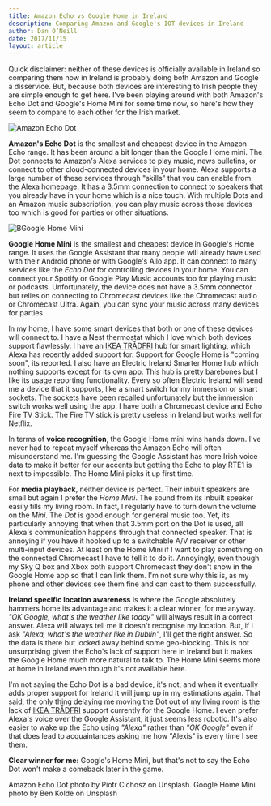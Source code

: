 ```yaml
---
title: Amazon Echo vs Google Home in Ireland
description: Comparing Amazon and Google's IOT devices in Ireland
author: Dan O’Neill
date: 2017/11/15
layout: article
---
```


Quick disclaimer: neither of these devices is officially available in Ireland so comparing them now in Ireland is probably doing both Amazon and Google a disservice. But, because both devices are interesting to Irish people they are simple enough to get here. I've been playing around with both Amazon's Echo Dot and Google's Home Mini for some time now, so here's how they seem to compare to each other for the Irish market.

![Amazon Echo Dot](/images/pic.jpg)

**Amazon's Echo Dot** is the smallest and cheapest device in the Amazon Echo range. It has been around a bit longer than the Google Home mini. The Dot connects to Amazon's Alexa services to play music, news bulletins, or connect to other cloud-connected devices in your home. Alexa supports a large number of these services through "skills" that you can enable from the Alexa homepage. It has a 3.5mm connection to connect to speakers that you already have in your home which is a nice touch. With multiple Dots and an Amazon music subscription, you can play music across those devices too which is good for parties or other situations.

![BGoogle Home Mini](/images/pic.jpg)

**Google Home Mini** is the smallest and cheapest device in Google's Home range. It uses the Google Assistant that many people will already have used with their Android phone or with Google's Allo app. It can connect to many services like the _Echo Dot_ for controlling devices in your home. You can connect your Spotify or Google Play Music accounts too for playing music or podcasts. Unfortunately, the device does not have a 3.5mm connector but relies on connecting to Chromecast devices like the Chromecast audio or Chromecast Ultra. Again, you can sync your music across many devices for parties.

In my home, I have some smart devices that both or one of these devices will connect to. I have a Nest thermostat which I love which both devices support flawlessly. I have an [IKEA TRÅDFRI](http://www.ikea.com/ie/en/products/lighting/smart-lighting/) hub for smart lighting, which Alexa has recently added support for. Support for Google Home is "coming soon", its reported. I also have an Electric Ireland Smarter Home hub which nothing supports except for its own app. This hub is pretty barebones but I like its usage reporting functionality. Every so often Electric Ireland will send me a device that it supports, like a smart switch for my immersion or smart sockets. The sockets have been recalled unfortunately but the immersion switch works well using the app. I have both a Chromecast device and Echo Fire TV Stick. The Fire TV stick is pretty useless in Ireland but works well for Netflix.

In terms of **voice recognition**, the Google Home mini wins hands down. I've never had to repeat myself whereas the Amazon Echo will often misunderstand me. I'm guessing the Google Assistant has more Irish voice data to make it better for our accents but getting the Echo to play RTE1 is next to impossible. The Home Mini picks it up first time.

<!-- ad -->

For **media playback**, neither device is perfect. Their inbuilt speakers are small but again I prefer the _Home Mini_. The sound from its inbuilt speaker easily fills my living room. In fact, I regularly have to turn down the volume on the _Mini_. The _Dot_ is good enough for general music too. Yet, its particularly annoying that when that 3.5mm port on the Dot is used, all Alexa's communication happens through that connected speaker. That is annoying if you have it hooked up to a switchable A/V receiver or other multi-input devices. At least on the Home Mini if I want to play something on the connected Chromecast I have to tell it to do it. Annoyingly, even though my Sky Q box and Xbox both support Chromecast they don't show in the Google Home app so that I can link them. I'm not sure why this is, as my phone and other devices see them fine and can cast to them successfully.

**Ireland specific location awareness** is where the Google absolutely hammers home its advantage and makes it a clear winner, for me anyway. _"OK Google, what's the weather like today"_ will always result in a correct answer. Alexa will always tell me it doesn't recognise my location. But, if I ask _"Alexa, what's the weather like in Dublin"_, I'll get the right answer. So the data is there but locked away behind some geo-blocking. This is not unsurprising given the Echo's lack of support here in Ireland but it makes the Google Home much more natural to talk to. The Home Mini seems more at home in Ireland even though it's not available here.

I'm not saying the Echo Dot is a bad device, it's not, and when it eventually adds proper support for Ireland it will jump up in my estimations again. That said, the only thing delaying me moving the Dot out of my living room is the lack of [IKEA TRÅDFRI](http://www.ikea.com/ie/en/products/lighting/smart-lighting/) support currently for the Google Home. I even prefer Alexa's voice over the Google Assistant, it just seems less robotic. It's also easier to wake up the Echo using _"Alexa"_ rather than _"OK Google"_ even if that does lead to acquaintances asking me how "Alexis" is every time I see them.

**Clear winner for me:** Google's Home Mini, but that's not to say the Echo Dot won't make a comeback later in the game.

Amazon Echo Dot photo by Piotr Cichosz on Unsplash. Google Home Mini photo by Ben Kolde on Unsplash
